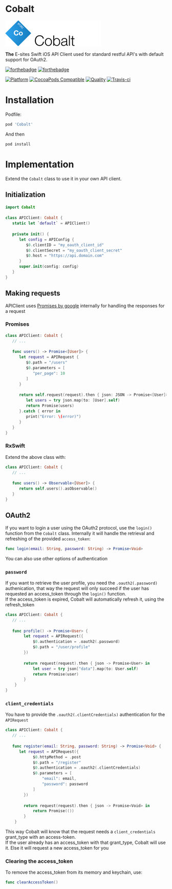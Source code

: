 # Cobalt

![Cobalt](Assets/logo.png)

**The** E-sites Swift iOS API Client used for standard restful API's with default support for OAuth2.

[![forthebadge](http://forthebadge.com/images/badges/made-with-swift.svg)](http://forthebadge.com) [![forthebadge](http://forthebadge.com/images/badges/built-with-swag.svg)](http://forthebadge.com)

[![Platform](https://img.shields.io/cocoapods/p/Cobalt.svg?style=flat)](http://cocoadocs.org/docsets/Cobalt)
[![CocoaPods Compatible](https://img.shields.io/cocoapods/v/Cobalt.svh)](http://cocoadocs.org/docsets/Palladium)
[![Quality](https://apps.e-sites.nl/cocoapodsquality/Cobalt/badge.svg?004)](https://cocoapods.org/pods/Cobalt/quality)
[![Travis-ci](https://travis-ci.org/e-sites/Cobalt.svg?branch=master&001)](https://travis-ci.org/e-sites/Cobalt)


# Installation

Podfile:

```ruby
pod 'Cobalt'
```

And then

```
pod install
```

# Implementation

Extend the `Cobalt` class to use it in your own API client.

## Initialization

```swift
import Cobalt

class APIClient: Cobalt {
   static let `default` = APIClient()
    
   private init() {
      let config = APIConfig {
         $0.clientID = "my_oauth_client_id"
         $0.clientSecret = "my_oauth_client_secret"
         $0.host = "https://api.domain.com"
      }
      super.init(config: config)
   }
}

```

## Making requests

APIClient uses [Promises by google](https://github.com/google/promises) internally for handling the responses for a request

### Promises

```swift
class APIClient: Cobalt {
   // ...
   
   func users() -> Promise<[User]> {
      let request = APIRequest {
         $0.path = "/users"
         $0.parameters = [
            "per_page": 10
         ]
      }
		
      return self.request(request).then { json: JSON -> Promise<[User]> in
         let users = try json.map(to: [User].self)
         return Promise(users)
      }.catch { error in
         print("Error: \(error)")
      }
   }
}
```

### RxSwift

Extend the above class with:

```swift
class APIClient: Cobalt {
   // ...
   
   func users() -> Observable<[User]> {
      return self.users().asObservable()
   }
}
```

## OAuth2

If you want to login a user using the OAuth2 protocol, use the `login()` function from the `Cobalt` class.
Internally it will handle the retrieval and refreshing of the provided `access_token`:

```swift
func login(email: String, password: String) -> Promise<Void>
```

You can also use other options of authentication

### `password`

If you want to retrieve the user profile, you need the `.oauth2(.password)` authenication, that way the request will only succeed if the user has requested an access_token through the `login()` function.   
If the access_token is expired, Cobalt will automatically refresh it, using the refresh_token

```swift
class APIClient: Cobalt {
   // ...
   
   func profile() -> Promise<User> {
        let request = APIRequest({
            $0.authentication = .oauth2(.password)
            $0.path = "/user/profile"
        })

        return request(request).then { json -> Promise<User> in
            let user = try json["data"].map(to: User.self)
            return Promise(user)
        }
    }
}

```
### `client_credentials`

You have to provide the `.oauth2(.clientCredentials)` authentication for the `APIRequest`

```swift
class APIClient: Cobalt {
   // ...
   
   func register(email: String, password: String) -> Promise<Void> {
      let request = APIRequest({
            $0.httpMethod = .post
            $0.path = "/register"
            $0.authentication = .oauth2(.clientCredentials)
            $0.parameters = [
                "email": email,
                "password": password
            ]
        })

        return request(request).then { json -> Promise<Void> in
            return Promise(())
        }
    }
```

This way Cobalt will know that the request needs a `client_credentials` grant_type with an access-token.    
If the user already has an access_token with that grant_type, Cobalt will use it. Else it will request a new access_token for you


### Clearing the access_token

To remove the access_token from its memory and keychain, use:

```swift
func clearAccessToken()
```